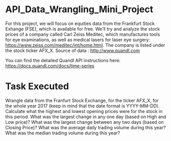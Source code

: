 # API_Data_Wrangling_Mini_Project

For this project, we will focus on equities data from the Frankfurt Stock Exhange (FSE), which is available for free. We'll try and analyze the stock prices of a company called Carl Zeiss Meditec, which manufactures tools for eye examinations, as well as medical lasers for laser eye surgery: https://www.zeiss.com/meditec/int/home.html. The company is listed under the stock ticker AFX_X.
Source of data :  http://www.quandl.com

You can find the detailed Quandl API instructions here: https://docs.quandl.com/docs/time-series

# Task Executed
Wrangle data from the Franfurt Stock Exchange, for the ticker AFX_X, for the whole year 2017 (keep in mind that the date format is YYYY-MM-DD).
Calculate what the highest and lowest opening prices were for the stock in this period.
What was the largest change in any one day (based on High and Low price)?
What was the largest change between any two days (based on Closing Price)?
What was the average daily trading volume during this year?
What was the median trading volume during this year?
